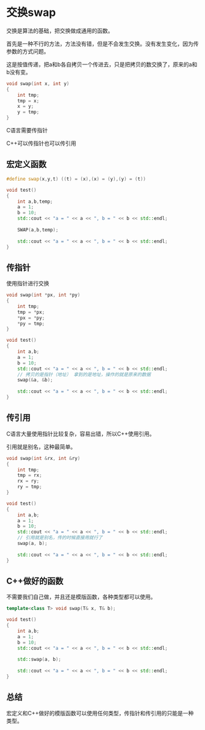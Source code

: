 # 交换swap

交换是算法的基础，把交换做成通用的函数。

首先是一种不行的方法，方法没有错，但是不会发生交换。没有发生变化，因为传参数的方式问题。

这是按值传递，把a和b各自拷贝一个传进去，只是把拷贝的数交换了，原来的a和b没有变。

```c++
void swap(int x, int y)
{
    int tmp;
    tmp = x;
    x = y;
    y = tmp;
}
```

C语言需要传指针

C++可以传指针也可以传引用

## 宏定义函数

```c++
#define swap(x,y,t) ((t) = (x),(x) = (y),(y) = (t))

void test()
{
    int a,b,temp;
    a = 1;
    b = 10;
    std::cout << "a = " << a << ", b = " << b << std::endl;
    
    SWAP(a,b,temp);
    
    std::cout << "a = " << a << ", b = " << b << std::endl;
}
```

## 传指针

使用指针进行交换

```c++
void swap(int *px, int *py)
{
    int tmp;
    tmp = *px;
    *px = *py;
    *py = tmp;
}
```

```c++
void test()
{
    int a,b;
    a = 1;
    b = 10;
    std::cout << "a = " << a << ", b = " << b << std::endl;
    // 拷贝的是指针（地址） 拿到的是地址，操作的就是原来的数据
    swap(&a, &b);
    
    std::cout << "a = " << a << ", b = " << b << std::endl;
}
```

## 传引用

C语言大量使用指针比较复杂，容易出错，所以C++使用引用。

引用就是别名，这种最简单。

```c++
void swap(int &rx, int &ry)
{
    int tmp;
    tmp = rx;
    rx = ry;
    ry = tmp;
}
```

```c++
void test()
{
    int a,b;
    a = 1;
    b = 10;
    std::cout << "a = " << a << ", b = " << b << std::endl;
    // 引用就是别名，传的时候直接用就行了
    swap(a, b);
    
    std::cout << "a = " << a << ", b = " << b << std::endl;
}
```

## C++做好的函数

不需要我们自己做，并且还是模版函数，各种类型都可以使用。

```c++
template<class T> void swap(T& x, T& b);
```

```c++
void test()
{
    int a,b;
    a = 1;
    b = 10;
    std::cout << "a = " << a << ", b = " << b << std::endl;
    
    std::swap(a, b);
    
    std::cout << "a = " << a << ", b = " << b << std::endl;
}
```

## 总结

宏定义和C++做好的模版函数可以使用任何类型，传指针和传引用的只能是一种类型。